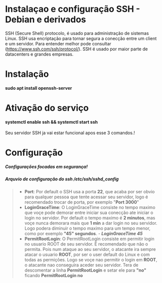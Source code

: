 # Instalaçao e configuração SSH - Debian e derivados
SSH (Secure Shell) protocolo, é usado para administração de sistemas Linux. SSH usa encriptação para tornar segura a conecção entre um client e um servidor. Para entender melhor pode consultar (https://www.ssh.com/ssh/protocol/). SSH é usado por maior parte de datacenters e grandes empresas.
# Instalação
#### sudo apt install openssh-server
# Ativação do serviço
#### systemctl enable ssh && systemctl start ssh
Seu servidor SSH ja vai estar funcional apos esse 3 comandos.! 

# Configuração
##### Configurações focadas em segurança!
##### Arquvio de configuração do ssh **/etc/ssh/sshd_config**
> - **Port**: Por default o SSH usa a porta **22**, que acaba por ser obvio para qualquer pessoa que tente acessar seu servidor,
			logo é recomendado trocar de porta, por exemplo "**Port 3000**"
> - **LoginGraceTime**: O LoginGraceTime consiste no tempo maximo que voçe pode demorar entre iniciar sua conecção ate iniciar o login no servidor. Por default o tempo maximo é **2 minutos**, mas voçe nunca demorara mais que **1 min** a dar login no seu servidor. Logo podera diminuir o tempo maximo para um tempo menor, como por exemplo 
			**"45" segundos**. -    ***LoginGraceTime 45***
> - **PermitRootLogin**: O PermitRootLogin consiste em permitir login no usuario ROOT de seu servidor. É recomendado que 
			não o permita. Pois num ataque ao seu servidor, o atacante ira sempre atacar o usuario **ROOT**, por ser o
			user default do Linux e com todas as permições. Logo se voçe nao permitir o login em **ROOT**, o atacante nao conseguira aceder seu 
			servidor. Tera de descomentar a linha **PermitRootLogin** e setar ele para **"no"** ficando **PermitRootLogin no**
		










